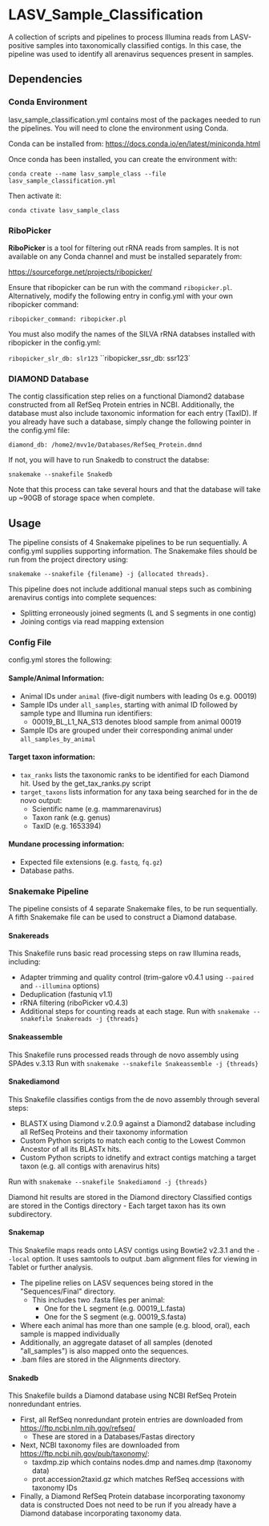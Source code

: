 # LASV_Sample_Classification
 A collection of scripts and pipelines to process Illumina reads from LASV-positive samples into taxonomically classified contigs. In this case, the pipeline was used to identify all arenavirus sequences present in samples.

## Dependencies

### Conda Environment

lasv_sample_classification.yml contains most of the packages needed to run the pipelines. You will need to clone the environment using Conda.

Conda can be installed from: https://docs.conda.io/en/latest/miniconda.html

Once conda has been installed, you can create the environment with:

`conda create --name lasv_sample_class --file lasv_sample_classification.yml`

Then activate it:

`conda ctivate lasv_sample_class`

### RiboPicker

 **RiboPicker**  is a tool for filtering out rRNA reads from samples. It is not available on any Conda channel and must be installed separately from:

 https://sourceforge.net/projects/ribopicker/ 

 Ensure that ribopicker can be run with the command `ribopicker.pl`. Alternatively, modify the following entry in config.yml with your own ribopicker command:

 `ribopicker_command:
    ribopicker.pl`

 You must also modify the names of the SILVA rRNA databses installed with ribopicker in the config.yml:

 `ribopicker_slr_db:
    slr123`
  ``ribopicker_ssr_db:
    ssr123`


### DIAMOND Database

 The contig classification step relies on a functional Diamond2 database constructed from all RefSeq Protein entries in NCBI. Additionally, the database must also include taxonomic information for each entry (TaxID). If you already have such a database, simply change the following pointer in the config.yml file:

 `diamond_db:
  /home2/mvv1e/Databases/RefSeq_Protein.dmnd`

 If not, you will have to run Snakedb to construct the databse:

 `snakemake --snakefile Snakedb`

 Note that this process can take several hours and that the database will take up ~90GB of storage space when complete.

## Usage

The pipeline consists of 4 Snakemake pipelines to be run sequentially. A config.yml supplies supporting information. 
The Snakemake files should be run from the project directory using:

`snakemake --snakefile {filename} -j {allocated threads}.`

This pipeline does not include additional manual steps such as combining arenavirus contigs into complete sequences:
- Splitting erroneously joined segments (L and S segments in one contig)
- Joining contigs via read mapping extension

### Config File

config.yml stores the following:

#### Sample/Animal Information:

- Animal IDs under `animal` (five-digit numbers with leading 0s e.g. 00019)
- Sample IDs under `all_samples`, starting with animal ID followed by sample type and Illumina run identifiers:
    - 00019_BL_L1_NA_S13 denotes blood sample from animal 00019
- Sample IDs are grouped under their corresponding animal under `all_samples_by_animal`

#### Target taxon information:

- `tax_ranks` lists the taxonomic ranks to be identified for each Diamond hit. Used by the get_tax_ranks.py script
- `target_taxons` lists information for any taxa being searched for in the de novo output: 
    - Scientific name (e.g. mammarenavirus)
    - Taxon rank (e.g. genus)
    - TaxID (e.g. 1653394)

#### Mundane processing information:

- Expected file extensions (e.g. `fastq`, `fq.gz`)
- Database paths.

### Snakemake Pipeline

 The pipeline consists of 4 separate Snakemake files, to be run sequentially. A fifth Snakemake file can be used to construct a Diamond database.

#### Snakereads

This Snakefile runs basic read processing steps on raw Illumina reads, including:
- Adapter trimming and quality control (trim-galore v0.4.1 using `--paired` and `--illumina` options)
- Deduplication (fastuniq v1.1)
- rRNA filtering (riboPicker v0.4.3)
- Additional steps for counting reads at each stage.
Run with `snakemake --snakefile Snakereads -j {threads}`

#### Snakeassemble

This Snakefile runs processed reads through de novo assembly using SPAdes v.3.13
Run with `snakemake --snakefile Snakeassemble -j {threads}`

#### Snakediamond

This Snakefile classifies contigs from the de novo assembly through several steps:
   - BLASTX using Diamond v.2.0.9 against a Diamond2 database including all RefSeq Proteins and their taxonomy information
   - Custom Python scripts to match each contig to the Lowest Common Ancestor of all its BLASTx hits.
   - Custom Python scripts to idnetify and extract contigs matching a target taxon (e.g. all contigs with arenavirus hits)

Run with `snakemake --snakefile Snakediamond -j {threads}`

Diamond hit results are stored in the Diamond directory
Classified contigs are stored in the Contigs directory
    - Each target taxon has its own subdirectory.

#### Snakemap

This Snakefile maps reads onto LASV contigs using Bowtie2 v2.3.1 and the `--local` option.
It uses samtools to output .bam alignment files for viewing in Tablet or further analysis.
- The pipeline relies on LASV sequences being stored in the "Sequences/Final" directory.
    - This includes two .fasta files per animal:
        - One for the L segment (e.g. 00019_L.fasta)
        - One for the S segment (e.g. 00019_S.fasta)
- Where each animal has more than one sample (e.g. blood, oral), each sample is mapped individually
- Additionally, an aggregate dataset of all samples (denoted "all_samples") is also mapped onto the sequences.
- .bam files are stored in the Alignments directory.

#### Snakedb

This Snakefile builds a Diamond database using NCBI RefSeq Protein nonredundant entries.
- First, all RefSeq nonredundant protein entries are downloaded from https://ftp.ncbi.nlm.nih.gov/refseq/
    - These are stored in a Databases/Fastas directory
- Next, NCBI taxonomy files are downloaded from https://ftp.ncbi.nih.gov/pub/taxonomy/:
    - taxdmp.zip which contains nodes.dmp and names.dmp (taxonomy data)
    - prot.accession2taxid.gz which matches RefSeq accessions with taxonomy IDs
- Finally, a Diamond RefSeq Protein database incorporating taxonomy data is constructed
Does not need to be run if you already have a Diamond database incorporating taxonomy data.


